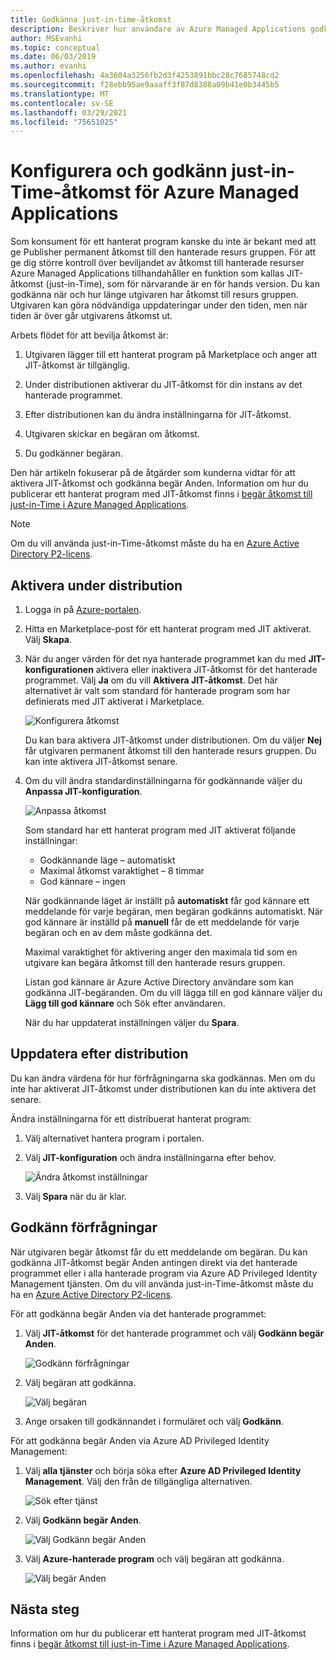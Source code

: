 ```yaml
---
title: Godkänna just-in-time-åtkomst
description: Beskriver hur användare av Azure Managed Applications godkänner begär Anden för just-in-Time-åtkomst till ett hanterat program.
author: MSEvanhi
ms.topic: conceptual
ms.date: 06/03/2019
ms.author: evanhi
ms.openlocfilehash: 4a3604a3256fb2d3f4253891bbc28c7685748cd2
ms.sourcegitcommit: f28ebb95ae9aaaff3f87d8388a09b41e0b3445b5
ms.translationtype: MT
ms.contentlocale: sv-SE
ms.lasthandoff: 03/29/2021
ms.locfileid: "75651025"
---
```

# <a name="configure-and-approve-just-in-time-access-for-azure-managed-applications"></a>Konfigurera och godkänn just-in-Time-åtkomst för Azure Managed Applications

Som konsument för ett hanterat program kanske du inte är bekant med att ge Publisher permanent åtkomst till den hanterade resurs gruppen. För att ge dig större kontroll över beviljandet av åtkomst till hanterade resurser Azure Managed Applications tillhandahåller en funktion som kallas JIT-åtkomst (just-in-Time), som för närvarande är en för hands version. Du kan godkänna när och hur länge utgivaren har åtkomst till resurs gruppen. Utgivaren kan göra nödvändiga uppdateringar under den tiden, men när tiden är över går utgivarens åtkomst ut.

Arbets flödet för att bevilja åtkomst är:

1. Utgivaren lägger till ett hanterat program på Marketplace och anger att JIT-åtkomst är tillgänglig.

1. Under distributionen aktiverar du JIT-åtkomst för din instans av det hanterade programmet.

1. Efter distributionen kan du ändra inställningarna för JIT-åtkomst.

1. Utgivaren skickar en begäran om åtkomst.

1. Du godkänner begäran.

Den här artikeln fokuserar på de åtgärder som kunderna vidtar för att aktivera JIT-åtkomst och godkänna begär Anden. Information om hur du publicerar ett hanterat program med JIT-åtkomst finns i [begär åtkomst till just-in-Time i Azure Managed Applications](request-just-in-time-access.md).

> [!NOTE]
> Om du vill använda just-in-Time-åtkomst måste du ha en [Azure Active Directory P2-licens](../../active-directory/privileged-identity-management/subscription-requirements.md).

## <a name="enable-during-deployment"></a>Aktivera under distribution

1. Logga in på [Azure-portalen](https://portal.azure.com).

1. Hitta en Marketplace-post för ett hanterat program med JIT aktiverat. Välj **Skapa**.

1. När du anger värden för det nya hanterade programmet kan du med **JIT-konfigurationen** aktivera eller inaktivera JIT-åtkomst för det hanterade programmet. Välj **Ja** om du vill **Aktivera JIT-åtkomst**. Det här alternativet är valt som standard för hanterade program som har definierats med JIT aktiverat i Marketplace.

   ![Konfigurera åtkomst](./media/approve-just-in-time-access/configure-jit-access.png)

   Du kan bara aktivera JIT-åtkomst under distributionen. Om du väljer **Nej** får utgivaren permanent åtkomst till den hanterade resurs gruppen. Du kan inte aktivera JIT-åtkomst senare.

1. Om du vill ändra standardinställningarna för godkännande väljer du **Anpassa JIT-konfiguration**.

   ![Anpassa åtkomst](./media/approve-just-in-time-access/customize-jit-access.png)

   Som standard har ett hanterat program med JIT aktiverat följande inställningar:

   * Godkännande läge – automatiskt
   * Maximal åtkomst varaktighet – 8 timmar
   * God kännare – ingen

   När godkännande läget är inställt på **automatiskt** får god kännare ett meddelande för varje begäran, men begäran godkänns automatiskt. När god kännare är inställd på **manuell** får de ett meddelande för varje begäran och en av dem måste godkänna det.

   Maximal varaktighet för aktivering anger den maximala tid som en utgivare kan begära åtkomst till den hanterade resurs gruppen.

   Listan god kännare är Azure Active Directory användare som kan godkänna JIT-begäranden. Om du vill lägga till en god kännare väljer du **Lägg till god kännare** och Sök efter användaren.

   När du har uppdaterat inställningen väljer du **Spara**.

## <a name="update-after-deployment"></a>Uppdatera efter distribution

Du kan ändra värdena för hur förfrågningarna ska godkännas. Men om du inte har aktiverat JIT-åtkomst under distributionen kan du inte aktivera det senare.

Ändra inställningarna för ett distribuerat hanterat program:

1. Välj alternativet hantera program i portalen.

1. Välj **JIT-konfiguration** och ändra inställningarna efter behov.

   ![Ändra åtkomst inställningar](./media/approve-just-in-time-access/change-settings.png)

1. Välj **Spara** när du är klar.

## <a name="approve-requests"></a>Godkänn förfrågningar

När utgivaren begär åtkomst får du ett meddelande om begäran. Du kan godkänna JIT-åtkomst begär Anden antingen direkt via det hanterade programmet eller i alla hanterade program via Azure AD Privileged Identity Management tjänsten. Om du vill använda just-in-Time-åtkomst måste du ha en [Azure Active Directory P2-licens](../../active-directory/privileged-identity-management/subscription-requirements.md).

För att godkänna begär Anden via det hanterade programmet:

1. Välj **JIT-åtkomst** för det hanterade programmet och välj **Godkänn begär Anden**.

   ![Godkänn förfrågningar](./media/approve-just-in-time-access/approve-requests.png)
 
1. Välj begäran att godkänna.

   ![Välj begäran](./media/approve-just-in-time-access/select-request.png)

1. Ange orsaken till godkännandet i formuläret och välj **Godkänn**.

För att godkänna begär Anden via Azure AD Privileged Identity Management:

1. Välj **alla tjänster** och börja söka efter **Azure AD Privileged Identity Management**. Välj den från de tillgängliga alternativen.

   ![Sök efter tjänst](./media/approve-just-in-time-access/search.png)

1. Välj **Godkänn begär Anden**.

   ![Välj Godkänn begär Anden](./media/approve-just-in-time-access/select-approve-requests.png)

1. Välj **Azure-hanterade program** och välj begäran att godkänna.

   ![Välj begär Anden](./media/approve-just-in-time-access/view-requests.png)

## <a name="next-steps"></a>Nästa steg

Information om hur du publicerar ett hanterat program med JIT-åtkomst finns i [begär åtkomst till just-in-Time i Azure Managed Applications](request-just-in-time-access.md).
